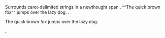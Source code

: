Surrounds caret-delimited strings in a newthought span
.
^^The quick brown fox^^ jumps over the lazy dog.
.
<section>
<p><span class="newthought"><a class="no-tufte-underline" href="#the-quick-brown-fox"></a>The quick brown fox</span> jumps over the lazy dog.</p>
</section>
.

